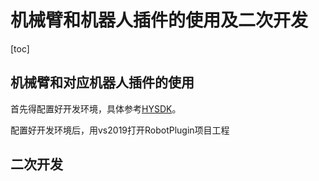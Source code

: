 # 机械臂和机器人插件的使用及二次开发

[toc]

## 机械臂和对应机器人插件的使用

首先得配置好开发环境，具体参考[HYSDK][hysdk]。

[hysdk]:https://e.gitee.com/shenzhen-hinyeung/repos/shenzhen-hinyeung/hysdk/sources

配置好开发环境后，用vs2019打开RobotPlugin项目工程

## 二次开发
